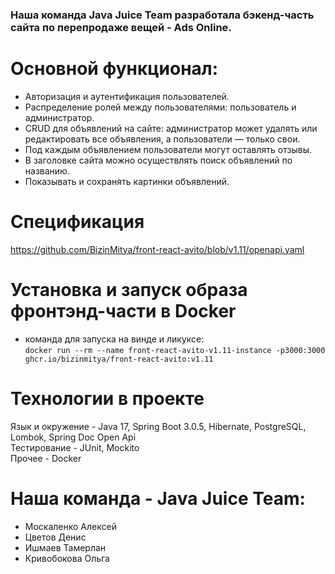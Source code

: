 ### Наша команда Java Juice Team разработала бэкенд-часть сайта по перепродаже вещей - Ads Online.

# Основной функционал:

- Авторизация и аутентификация пользователей.
- Распределение ролей между пользователями: пользователь и администратор.
- CRUD для объявлений на сайте: администратор может удалять или редактировать все объявления, а пользователи — только свои.
- Под каждым объявлением пользователи могут оставлять отзывы. 
- В заголовке сайта можно осуществлять поиск объявлений по названию.
- Показывать и сохранять картинки объявлений. 

# Спецификация

https://github.com/BizinMitya/front-react-avito/blob/v1.11/openapi.yaml

# Установка и запуск образа фронтэнд-части в Docker

- команда для запуска на винде и ликуксе:  
`docker run --rm --name front-react-avito-v1.11-instance -p3000:3000 ghcr.io/bizinmitya/front-react-avito:v1.11`

# Технологии в проекте
Язык и окружение - Java 17, Spring Boot 3.0.5, Hibernate, PostgreSQL, Lombok, Spring Doc Open Api   
Тестирование - JUnit, Mockito   
Прочее - Docker

# Наша команда - Java Juice Team:
- Москаленко Алексей
- Цветов Денис
- Ишмаев Тамерлан
- Кривобокова Ольга
